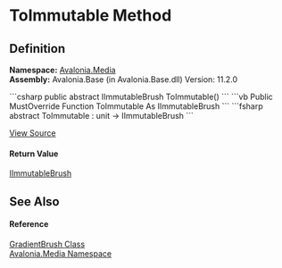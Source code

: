 # ToImmutable Method




## Definition
**Namespace:** <a href="N_Avalonia_Media">Avalonia.Media</a>  
**Assembly:** Avalonia.Base (in Avalonia.Base.dll) Version: 11.2.0

<Tabs groupId="api-code-preview">
<TabItem value="csharp" label="C#">
```csharp
public abstract IImmutableBrush ToImmutable()
```
</TabItem>
<TabItem value="vb" label="VB">
```vb
Public MustOverride Function ToImmutable As IImmutableBrush
```
</TabItem>
<TabItem value="fsharp" label="F#">
```fsharp
abstract ToImmutable : unit -> IImmutableBrush 
```
</TabItem>
</Tabs>



<a href="https://github.com/AvaloniaUI/Avalonia/tree/master/src/Avalonia.Base/Media/GradientBrush.cs" title="View the source code">View Source</a>



#### Return Value
<a href="T_Avalonia_Media_IImmutableBrush">IImmutableBrush</a>

## See Also


#### Reference
<a href="T_Avalonia_Media_GradientBrush">GradientBrush Class</a>  
<a href="N_Avalonia_Media">Avalonia.Media Namespace</a>  

